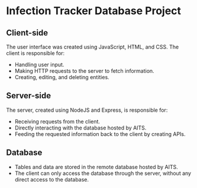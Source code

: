 # Infection Tracker Database Project

## Client-side

The user interface was created using JavaScript, HTML, and CSS. The client is responsible for:
- Handling user input.
- Making HTTP requests to the server to fetch information.
- Creating, editing, and deleting entities.

## Server-side

The server, created using NodeJS and Express, is responsible for:
- Receiving requests from the client.
- Directly interacting with the database hosted by AITS.
- Feeding the requested information back to the client by creating APIs.

## Database

- Tables and data are stored in the remote database hosted by AITS.
- The client can only access the database through the server, without any direct access to the database.
